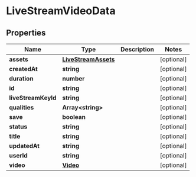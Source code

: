 
# LiveStreamVideoData

## Properties

Name | Type | Description | Notes
------------ | ------------- | ------------- | -------------
**assets** | [**LiveStreamAssets**](LiveStreamAssets.md) |  |  [optional]
**createdAt** | **string** |  |  [optional]
**duration** | **number** |  |  [optional]
**id** | **string** |  |  [optional]
**liveStreamKeyId** | **string** |  |  [optional]
**qualities** | **Array&lt;string&gt;** |  |  [optional]
**save** | **boolean** |  |  [optional]
**status** | **string** |  |  [optional]
**title** | **string** |  |  [optional]
**updatedAt** | **string** |  |  [optional]
**userId** | **string** |  |  [optional]
**video** | [**Video**](Video.md) |  |  [optional]



